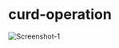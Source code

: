 # curd-operation

![Screenshot-1](https://github.com/JothipriyaSaravanan/curd-operation/assets/155729866/2381c964-cb9c-457d-b4bf-d91d9bb489ab)
